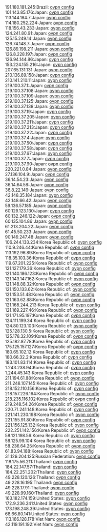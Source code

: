 191.180.181.245:Brazil: [ovpn config](vpn/191_180_181_245.ovpn)  
101.143.85.176:Japan: [ovpn config](vpn/101_143_85_176.ovpn)  
113.144.184.7:Japan: [ovpn config](vpn/113_144_184_7.ovpn)  
114.180.252.224:Japan: [ovpn config](vpn/114_180_252_224.ovpn)  
118.156.43.233:Japan: [ovpn config](vpn/118_156_43_233.ovpn)  
124.241.80.91:Japan: [ovpn config](vpn/124_241_80_91.ovpn)  
125.15.249.14:Japan: [ovpn config](vpn/125_15_249_14.ovpn)  
126.74.148.7:Japan: [ovpn config](vpn/126_74_148_7.ovpn)  
126.89.198.211:Japan: [ovpn config](vpn/126_89_198_211.ovpn)  
126.8.228.197:Japan: [ovpn config](vpn/126_8_228_197.ovpn)  
126.94.144.86:Japan: [ovpn config](vpn/126_94_144_86.ovpn)  
153.224.155.216:Japan: [ovpn config](vpn/153_224_155_216.ovpn)  
207.65.131.131:Japan: [ovpn config](vpn/207_65_131_131.ovpn)  
210.136.89.158:Japan: [ovpn config](vpn/210_136_89_158.ovpn)  
210.141.210.11:Japan: [ovpn config](vpn/210_141_210_11.ovpn)  
219.100.37.1:Japan: [ovpn config](vpn/219_100_37_1.ovpn)  
219.100.37.108:Japan: [ovpn config](vpn/219_100_37_108.ovpn)  
219.100.37.109:Japan: [ovpn config](vpn/219_100_37_109.ovpn)  
219.100.37.125:Japan: [ovpn config](vpn/219_100_37_125.ovpn)  
219.100.37.138:Japan: [ovpn config](vpn/219_100_37_138.ovpn)  
219.100.37.19:Japan: [ovpn config](vpn/219_100_37_19.ovpn)  
219.100.37.205:Japan: [ovpn config](vpn/219_100_37_205.ovpn)  
219.100.37.211:Japan: [ovpn config](vpn/219_100_37_211.ovpn)  
219.100.37.213:Japan: [ovpn config](vpn/219_100_37_213.ovpn)  
219.100.37.22:Japan: [ovpn config](vpn/219_100_37_22.ovpn)  
219.100.37.4:Japan: [ovpn config](vpn/219_100_37_4.ovpn)  
219.100.37.50:Japan: [ovpn config](vpn/219_100_37_50.ovpn)  
219.100.37.58:Japan: [ovpn config](vpn/219_100_37_58.ovpn)  
219.100.37.67:Japan: [ovpn config](vpn/219_100_37_67.ovpn)  
219.100.37.7:Japan: [ovpn config](vpn/219_100_37_7.ovpn)  
219.100.37.90:Japan: [ovpn config](vpn/219_100_37_90.ovpn)  
220.221.0.84:Japan: [ovpn config](vpn/220_221_0_84.ovpn)  
27.136.104.9:Japan: [ovpn config](vpn/27_136_104_9.ovpn)  
36.14.54.23:Japan: [ovpn config](vpn/36_14_54_23.ovpn)  
36.14.64.58:Japan: [ovpn config](vpn/36_14_64_58.ovpn)  
36.8.22.149:Japan: [ovpn config](vpn/36_8_22_149.ovpn)  
42.148.35.184:Japan: [ovpn config](vpn/42_148_35_184.ovpn)  
42.148.66.42:Japan: [ovpn config](vpn/42_148_66_42.ovpn)  
59.136.57.185:Japan: [ovpn config](vpn/59_136_57_185.ovpn)  
60.129.123.130:Japan: [ovpn config](vpn/60_129_123_130.ovpn)  
60.132.246.122:Japan: [ovpn config](vpn/60_132_246_122.ovpn)  
60.135.104.86:Japan: [ovpn config](vpn/60_135_104_86.ovpn)  
61.213.204.22:Japan: [ovpn config](vpn/61_213_204_22.ovpn)  
61.45.50.233:Japan: [ovpn config](vpn/61_45_50_233.ovpn)  
90.149.247.48:Japan: [ovpn config](vpn/90_149_247_48.ovpn)  
106.244.133.234:Korea Republic of: [ovpn config](vpn/106_244_133_234.ovpn)  
110.9.246.44:Korea Republic of: [ovpn config](vpn/110_9_246_44.ovpn)  
113.192.96.89:Korea Republic of: [ovpn config](vpn/113_192_96_89.ovpn)  
118.35.103.36:Korea Republic of: [ovpn config](vpn/118_35_103_36.ovpn)  
119.67.201.225:Korea Republic of: [ovpn config](vpn/119_67_201_225.ovpn)  
121.127.179.36:Korea Republic of: [ovpn config](vpn/121_127_179_36.ovpn)  
121.140.186.123:Korea Republic of: [ovpn config](vpn/121_140_186_123.ovpn)  
121.143.147.162:Korea Republic of: [ovpn config](vpn/121_143_147_162.ovpn)  
121.148.88.32:Korea Republic of: [ovpn config](vpn/121_148_88_32.ovpn)  
121.150.133.62:Korea Republic of: [ovpn config](vpn/121_150_133_62.ovpn)  
121.153.51.48:Korea Republic of: [ovpn config](vpn/121_153_51_48.ovpn)  
121.163.62.88:Korea Republic of: [ovpn config](vpn/121_163_62_88.ovpn)  
121.168.244.213:Korea Republic of: [ovpn config](vpn/121_168_244_213.ovpn)  
121.169.227.46:Korea Republic of: [ovpn config](vpn/121_169_227_46.ovpn)  
121.171.95.197:Korea Republic of: [ovpn config](vpn/121_171_95_197.ovpn)  
124.111.199.34:Korea Republic of: [ovpn config](vpn/124_111_199_34.ovpn)  
124.80.123.103:Korea Republic of: [ovpn config](vpn/124_80_123_103.ovpn)  
125.128.130.5:Korea Republic of: [ovpn config](vpn/125_128_130_5.ovpn)  
125.178.32.109:Korea Republic of: [ovpn config](vpn/125_178_32_109.ovpn)  
125.182.87.78:Korea Republic of: [ovpn config](vpn/125_182_87_78.ovpn)  
175.125.157.127:Korea Republic of: [ovpn config](vpn/175_125_157_127.ovpn)  
180.65.102.12:Korea Republic of: [ovpn config](vpn/180_65_102_12.ovpn)  
180.66.32.2:Korea Republic of: [ovpn config](vpn/180_66_32_2.ovpn)  
183.101.83.114:Korea Republic of: [ovpn config](vpn/183_101_83_114.ovpn)  
1.243.238.94:Korea Republic of: [ovpn config](vpn/1_243_238_94.ovpn)  
1.244.45.143:Korea Republic of: [ovpn config](vpn/1_244_45_143.ovpn)  
211.194.61.88:Korea Republic of: [ovpn config](vpn/211_194_61_88.ovpn)  
211.248.107.145:Korea Republic of: [ovpn config](vpn/211_248_107_145.ovpn)  
218.152.110.156:Korea Republic of: [ovpn config](vpn/218_152_110_156.ovpn)  
218.157.226.164:Korea Republic of: [ovpn config](vpn/218_157_226_164.ovpn)  
218.235.116.102:Korea Republic of: [ovpn config](vpn/218_235_116_102.ovpn)  
219.248.54.26:Korea Republic of: [ovpn config](vpn/219_248_54_26.ovpn)  
220.71.241.148:Korea Republic of: [ovpn config](vpn/220_71_241_148.ovpn)  
221.141.230.198:Korea Republic of: [ovpn config](vpn/221_141_230_198.ovpn)  
221.155.91.80:Korea Republic of: [ovpn config](vpn/221_155_91_80.ovpn)  
221.156.125.132:Korea Republic of: [ovpn config](vpn/221_156_125_132.ovpn)  
222.251.142.156:Korea Republic of: [ovpn config](vpn/222_251_142_156.ovpn)  
58.121.198.56:Korea Republic of: [ovpn config](vpn/58_121_198_56.ovpn)  
58.125.99.104:Korea Republic of: [ovpn config](vpn/58_125_99_104.ovpn)  
58.236.64.25:Korea Republic of: [ovpn config](vpn/58_236_64_25.ovpn)  
61.83.94.188:Korea Republic of: [ovpn config](vpn/61_83_94_188.ovpn)  
31.129.204.125:Russian Federation: [ovpn config](vpn/31_129_204_125.ovpn)  
118.175.56.211:Thailand: [ovpn config](vpn/118_175_56_211.ovpn)  
184.22.147.57:Thailand: [ovpn config](vpn/184_22_147_57.ovpn)  
184.22.251.202:Thailand: [ovpn config](vpn/184_22_251_202.ovpn)  
49.228.120.126:Thailand: [ovpn config](vpn/49_228_120_126.ovpn)  
49.228.16.195:Thailand: [ovpn config](vpn/49_228_16_195.ovpn)  
49.228.17.91:Thailand: [ovpn config](vpn/49_228_17_91.ovpn)  
49.228.99.160:Thailand: [ovpn config](vpn/49_228_99_160.ovpn)  
163.182.174.159:United States: [ovpn config](vpn/163_182_174_159.ovpn)  
172.9.236.241:United States: [ovpn config](vpn/172_9_236_241.ovpn)  
173.198.248.39:United States: [ovpn config](vpn/173_198_248_39.ovpn)  
68.66.80.141:United States: [ovpn config](vpn/68_66_80_141.ovpn)  
113.166.128.178:Viet Nam: [ovpn config](vpn/113_166_128_178.ovpn)  
42.119.191.192:Viet Nam: [ovpn config](vpn/42_119_191_192.ovpn)  
